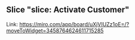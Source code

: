 ## Slice "slice: Activate Customer"

Link: https://miro.com/app/board/uXjVIUZz1oE=/?moveToWidget=3458764624611715285